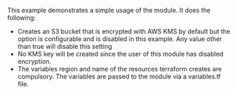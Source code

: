 This example demonstrates a simple usage of the module. It does the following:

* Creates an S3 bucket that is encrypted with AWS KMS by default but the option is configurable and is disabled in this example. Any value other than true will disable this setting
* No KMS key will be created since the user of this module has disabled encryption.
* The variables region and name of the resources terraform creates are compulsory. The variables are passed to the module via a variables.tf file. 


